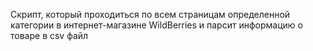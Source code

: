 Скрипт, который проходиться по всем страницам определенной категории в интернет-магазине WildBerries и парсит информацию о товаре в csv файл
